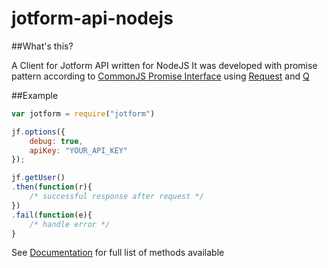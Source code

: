 jotform-api-nodejs
==================

##What's this?

A Client for Jotform API written for NodeJS
It was developed with promise pattern according to [CommonJS Promise Interface](http://wiki.commonjs.org/wiki/Promises) using [Request](https://github.com/mikeal/request) and [Q](https://github.com/kriskowal/q)

##Example

```javascript
var jotform = require("jotform")

jf.options({
	debug: true,
	apiKey: "YOUR_API_KEY"
});

jf.getUser()
.then(function(r){
	/* successful response after request */
})
.fail(function(e){
	/* handle error */
}
```

See [Documentation](http://api.jotform.com) for full list of methods available

